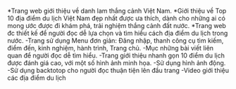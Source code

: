 *Trang web giới thiệu về danh lam thắng cảnh Việt Nam.
*Giới thiệu về Top 10 địa điểm du lịch Việt Nam đẹp nhất được ưa thích, dành cho những ai có mong ước được đi khám phá, trải nghiệm thắng cảnh đất nước.
*Trang web đc thiết kế để người đọc dễ lựa chọn và tìm hiểu cách địa điểm du lịch trong nước.
    -Trang sử dụng Menu đơn giản: Đăng nhập, thanh công cụ tìm kiếm, điểm đến, kinh nghiệm, hành trình, Trang chủ.
    -Mục những bài viết liên quan để người đọc dễ tìm hiểu.
    -Trang giới thiệu nhanh gọn 10 điểm du lịch được đánh giá cao, với một số hình ảnh minh họa. 
    -Sử dụng hình ảnh động.
    -Sử dụng backtotop cho người đọc thuận tiện lên đầu trang
    -Video giới thiệu các địa điểm du lịch

